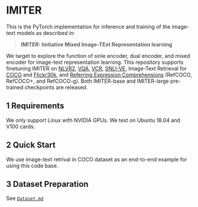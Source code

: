 # IMITER

This is the PyTorch implementation for inference and training of the image-text models as described in: 
> **IMITER: Imitative Mixed Image-TExt Representation learning**

We target to explore the function of sinle encoder, dual encoder, and mixed encoder for image-text representation learning. 
This repository supports finetuning IMITER on
[NLVR2](http://lil.nlp.cornell.edu/nlvr/), [VQA](https://visualqa.org/), [VCR](https://visualcommonsense.com/),
[SNLI-VE](https://github.com/necla-ml/SNLI-VE), 
Image-Text Retrieval for [COCO](https://cocodataset.org/#home) and
[Flickr30k](http://shannon.cs.illinois.edu/DenotationGraph/), and
[Referring Expression Comprehensions](https://github.com/lichengunc/refer) (RefCOCO, RefCOCO+, and RefCOCO-g).
Both IMITER-base and IMITER-large pre-trained checkpoints are released.


## 1 Requirements 

We only support Linux with NVIDIA GPUs. We test on Ubuntu 18.04 and V100 cards. 


## 2 Quick Start 

We use image-text retrival in COCO dataset as an end-to-end example for using this code base.


## 3 Dataset Preparation 
See [`Dataset.md`](dataset/README.md)



